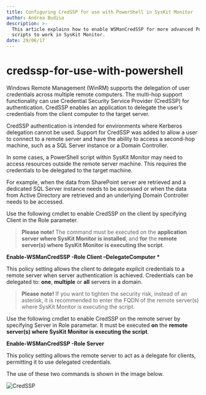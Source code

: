 ```yaml
---
title: Configuring CredSSP for use with PowerShell in SysKit Monitor
author: Andrea Budisa
description: >-
  This article explains how to enable WSManCredSSP for more advanced PowerShell
  scripts to work in SysKit Monitor.
date: 29/06/17
---
```


# credssp-for-use-with-powershell

Windows Remote Management \(WinRM\) supports the delegation of user credentials across multiple remote computers. The multi-hop support functionality can use Credential Security Service Provider \(CredSSP\) for authentication. CredSSP enables an application to delegate the user’s credentials from the client computer to the target server.

CredSSP authentication is intended for environments where Kerberos delegation cannot be used. Support for CredSSP was added to allow a user to connect to a remote server and have the ability to access a second-hop machine, such as a SQL Server instance or a Domain Controller.

In some cases, a PowerShell script within SysKit Monitor may need to access resources outside the remote server machine. This requires the credentials to be delegated to the target machine.

For example, when the data from SharePoint server are retrieved and a dedicated SQL Server instance needs to be accessed or when the data from Active Directory are retrieved and an underlying Domain Controller needs to be accessed.

Use the following cmdlet to enable CredSSP on the client by specifying Client in the Role parameter.

> **Please note!** The command must be executed on the **application server where SysKit Monitor is installed**, and **for** the **remote server\(s\) where SysKit Monitor is executing the script**.

**Enable-WSManCredSSP -Role Client –DelegateComputer \***

This policy setting allows the client to delegate explicit credentials to a remote server when server authentication is achieved. Credentials can be delegated to: **one**, **multiple** or **all** servers in a domain.

> **Please note!** If you want to tighten the security risk, instead of an asterisk, it is recommended to enter the FQDN of the remote server\(s\) where SysKit Monitor is executing the script.

Use the following cmdlet to enable CredSSP on the remote server by specifying Server in Role parametar. It must be executed **on** the **remote server\(s\) where SysKit Monitor is executing the script**.

**Enable-WSManCredSSP -Role Server**

This policy setting allows the remote server to act as a delegate for clients, permitting it to use delegated credentials.

The use of these two commands is shown in the image below.

![CredSSP](https://github.com/SysKitTeam/docs-monitor/tree/fa95bdb2cf4c54adef6f86337d7c84bb781d53dd/troubleshooting/#img/CredSSPcommands.png)

